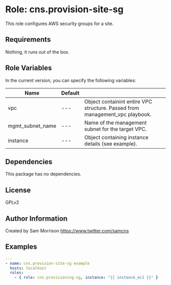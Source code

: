 Role: cns.provision-site-sg
========

This role configures AWS security groups for a site.

Requirements
------------

Nothing, it runs out of the box.

Role Variables
--------------

In the current version, you can specify the following variables:

| Name                  | Default |                                                                               |
|-----------------------|---------|-------------------------------------------------------------------------------|
| vpc                   |   ---   | Object containint entire VPC structure. Passed from management_vpc playbook.  |
| mgmt_subnet_name      |   ---   | Name of the management subnet for the target VPC.                             |
| instance              |   ---   | Object containing instance details (see example).                             |

Dependencies
------------

This package has no dependencies.

License
-------

GPLv2

Author Information
------------------

Created by Sam Morrison
https://www.twitter.com/samcns

Examples
--------

```yaml
---
- name: cns.provision-site-sg example
  hosts: localhost
  roles:
    - { role: cns.provisioning-sg, instance: "{{ instance_ec2 }}" }
```
